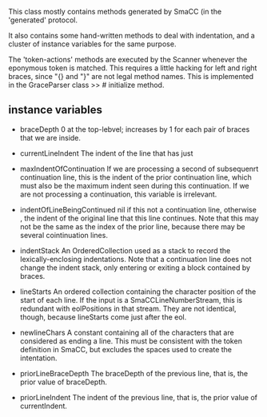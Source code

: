 This class mostly contains methods generated by SmaCC (in the 'generated' protocol.

It also contains some hand-written methods to deal with indentation, 
and a cluster of instance variables for the same purpose.

The 'token-actions' methods are executed by the Scanner whenever the
eponymous token is matched.  This requires a little hacking for left and right braces, since "{} and "}" are not legal method names.  This is implemented in the GraceParser class >> # initialize method.

## instance variables ##
  - braceDepth
        0 at the top-lebvel; increases by 1 for each pair of braces that we are inside.
  - currentLineIndent
        The indent of the line that has just 

  - maxIndentOfContinuation
        If we are processing a second of subsequenrt continuation line, this is the
        indent of the prior continuation line, which must also be the maximum indent
        seen during this continuation.  If we are not processing a continuation, this
        variable is irrelevant.
  - indentOfLineBeingContinued
        nil if this not a continuation line, otherwise , the indent of the original line
        that this line continues.  Note that this may not be the same as the index of the 
        prior line, because there may be several cointinuation lines.
  - indentStack
        An OrderedCollection used as a stack to record the lexically-enclosing
        indentations.  Note that a continuation line does not  change the indent stack,
        only entering or exiting a block contained by braces.
  - lineStarts
        An ordered collection containing the character position of the start of each line.
        If the input is a SmaCCLineNumberStream, this is redundant with eolPositions
        in that stream.  They are not identical, though, because lineStarts come just after
        the eol.
   - newlineChars
        A constant containing all of the characters that are considered as ending a line.
        This must be consistent with the token definition in SmaCC, but excludes the
        spaces used to create the intentation.
  - priorLineBraceDepth
        The braceDepth of the previous line, that is, the prior value of braceDepth.
  - priorLineIndent
        The indent of the previous line, that is, the prior value of currentIndent.
